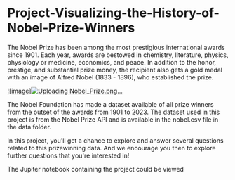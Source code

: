 # Project-Visualizing-the-History-of-Nobel-Prize-Winners

The Nobel Prize has been among the most prestigious international awards since 1901. Each year, awards are bestowed in chemistry, literature, physics, physiology or medicine, economics, and peace. In addition to the honor, prestige, and substantial prize money, the recipient also gets a gold medal with an image of Alfred Nobel (1833 - 1896), who established the prize.

[![image]![Uploading Nobel_Prize.png…]()](https://github.com/nikhilkhawase/Project-Visualizing-the-History-of-Nobel-Prize-Winners/blob/main/Nobel_Prize.png)


The Nobel Foundation has made a dataset available of all prize winners from the outset of the awards from 1901 to 2023. The dataset used in this project is from the Nobel Prize API and is available in the nobel.csv file in the data folder.

In this project, you'll get a chance to explore and answer several questions related to this prizewinning data. And we encourage you then to explore further questions that you're interested in!

The Jupiter notebook containing the project could be viewed 
